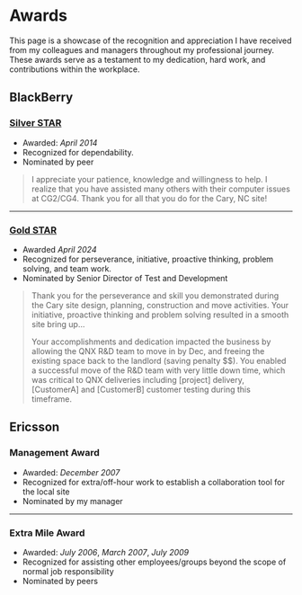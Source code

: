 <!-- markdownlint-disable no-emphasis-as-heading -->
# Awards

This page is a showcase of the recognition and appreciation I have received from my colleagues and managers throughout my professional journey.
These awards serve as a testament to my dedication, hard work, and contributions within the workplace.

## BlackBerry

### [Silver STAR](./140403%20-%20Silver%20STAR%20Award.pdf)

* Awarded: *April 2014*
* Recognized for dependability.
* Nominated by peer

> I appreciate your patience, knowledge and willingness to help.
> I realize that you have assisted many others with their computer issues at CG2/CG4.
> Thank you for all that you do for the Cary, NC site!

 ----

### [Gold STAR](./240408%20-%20Gold%20STAR%20Award.pdf)

* Awarded *April 2024*
* Recognized for perseverance, initiative, proactive thinking, problem solving, and team work.
* Nominated by Senior Director of Test and Development

> Thank you for the perseverance and skill you demonstrated during the Cary site design, planning, construction and move activities.
> Your initiative, proactive thinking and problem solving resulted in a smooth site bring up...
>  
> Your accomplishments and dedication impacted the business by allowing the QNX R&D team to move in by Dec, and freeing the existing space back to the landlord (saving penalty $$).
> You enabled a successful move of the R&D team with very little down time, which was critical to QNX deliveries including [project] delivery, [CustomerA] and [CustomerB] customer testing during this timeframe.

## Ericsson

### Management Award

* Awarded: *December 2007*
* Recognized for extra/off-hour work to establish a collaboration tool for the local site
* Nominated by my manager

----

### Extra Mile Award

* Awarded: *July 2006*, *March 2007*, *July 2009*
* Recognized for assisting other employees/groups beyond the scope of normal job responsibility
* Nominated by peers
